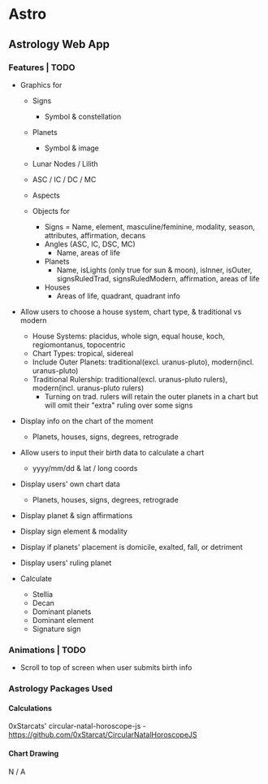 # Astro
## Astrology Web App


### Features | TODO
  - Graphics for
      - Signs
          - Symbol & constellation
      - Planets
          - Symbol & image
      - Lunar Nodes / Lilith
      - ASC / IC / DC / MC
      - Aspects

    - Objects for
      - Signs
          = Name, element, masculine/feminine, modality, season, attributes, affirmation, decans
      - Angles (ASC, IC, DSC, MC)
          - Name, areas of life
      - Planets
          - Name, isLights (only true for sun & moon), isInner, isOuter, signsRuledTrad, signsRuledModern, affirmation, areas of life
      - Houses
          - Areas of life, quadrant, quadrant info

  - Allow users to choose a house system, chart type, & traditional vs modern
      - House Systems: placidus, whole sign, equal house, koch, regiomontanus, topocentric
      - Chart Types: tropical, sidereal
      - Include Outer Planets: traditional(excl. uranus-pluto), modern(incl. uranus-pluto)
      - Traditional Rulership: traditional(excl. uranus-pluto rulers), modern(incl. uranus-pluto rulers)
          - Turning on trad. rulers will retain the outer planets in a chart but will omit their "extra" ruling over some signs

  - Display info on the chart of the moment
      - Planets, houses, signs, degrees, retrograde

  - Allow users to input their birth data to calculate a chart
      - yyyy/mm/dd & lat / long coords
  - Display users' own chart data
      - Planets, houses, signs, degrees, retrograde
  - Display planet & sign affirmations
  - Display sign element & modality
  - Display if planets' placement is domicile, exalted, fall, or detriment
  - Display users' ruling planet

  - Calculate
      - Stellia
      - Decan
      - Dominant planets
      - Dominant element
      - Signature sign


### Animations | TODO
  - Scroll to top of screen when user submits birth info


### Astrology Packages Used
#### Calculations
0xStarcats' circular-natal-horoscope-js - https://github.com/0xStarcat/CircularNatalHoroscopeJS

#### Chart Drawing
N / A
